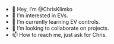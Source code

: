- 👋 Hey, I’m @ChrisKlimko
- 👀 I’m interested in EVs.
- 🌱 I’m currently learning EV controls.
- 💞️ I’m looking to collaborate on projects.
- 📫 How to reach me, just ask for Chris.

<!---
ChrisKlimko/ChrisKlimko is a ✨ special ✨ repository because its `README.md` (this file) appears on your GitHub profile.
You can click the Preview link to take a look at your changes.
--->
